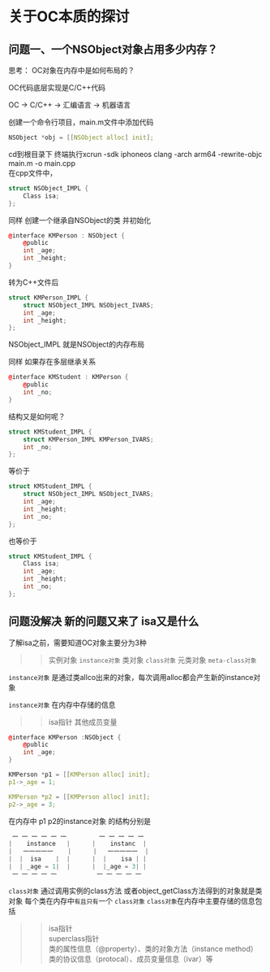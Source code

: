 关于OC本质的探讨
==
问题一、一个NSObject对象占用多少内存？
--
 思考： OC对象在内存中是如何布局的？<br> 
 
OC代码底层实现是C/C++代码<br> 

OC ->  C/C++  -> 汇编语言 -> 机器语言<br> 

创建一个命令行项目，main.m文件中添加代码<br> 
```cpp
NSObject *obj = [[NSObject alloc] init]; 
```
cd到根目录下 终端执行xcrun -sdk iphoneos clang -arch arm64 -rewrite-objc main.m -o main.cpp
<br> 
在cpp文件中，<br> 
```cpp
struct NSObject_IMPL {
    Class isa;
}; 
```

同样 创建一个继承自NSObject的类 并初始化<br> 
```cpp
@interface KMPerson : NSObject {
    @public
    int _age;
    int _height; 
}
```
转为C++文件后
```cpp
struct KMPerson_IMPL { 
    struct NSObject_IMPL NSObject_IVARS; 
    int _age;
    int _height;
};
```

NSObject_IMPL 就是NSObject的内存布局<br> 

同样 如果存在多层继承关系
```cpp
@interface KMStudent : KMPerson {
    @public
    int _no;
}
```
结构又是如何呢？
```cpp
struct KMStudent_IMPL {
    struct KMPerson_IMPL KMPerson_IVARS;
    int _no; 
};
```
等价于 
```cpp
struct KMStudent_IMPL {
    struct NSObject_IMPL NSObject_IVARS;
    int _age;
    int _height;
    int _no; 
};
``` 
也等价于
```cpp
struct KMStudent_IMPL {
    Class isa;
    int _age;
    int _height;
    int _no;
};
```

问题没解决 新的问题又来了 isa又是什么
--
了解isa之前，需要知道OC对象主要分为3种
>> 实例对象  `instance对象`
>> 类对象      `class对象`
>> 元类对象   `meta-class对象`

`instance对象` 是通过类allco出来的对象，每次调用alloc都会产生新的instance对象

`instance对象` 在内存中存储的信息
>> isa指针
>>其他成员变量

```cpp
@interface KMPerson :NSObject {
    @public
    int _age;
}

KMPerson *p1 = [[KMPerson alloc] init];
p1->_age = 1;

KMPerson *p2 = [[KMPerson alloc] init];
p2->_age = 3;
```
在内存中 p1 p2的instance对象 的结构分别是

```cpp
 一 一 一 一 一 一         一 一 一 一 一 
|    instance   |      |    instanc  |
|   一一一一一    |      |   一一一一一  |
|  |  isa    |  |      |  |    isa | |
|  | _age = 1|  |      |  |_age = 3| |
 一 一 一 一 一           一 一 一 一 一 
 ```
`class对象`  通过调用实例的class方法 或者object_getClass方法得到的对象就是类对象
每个类在内存中`有且只有`一个 `class对象`
`class对象`在内存中主要存储的信息包括
>>isa指针<br>
>>superclass指针<br>
>>类的属性信息（@property）、类的对象方法（instance method）<br>
>>类的协议信息（protocal）、成员变量信息（ivar）等
